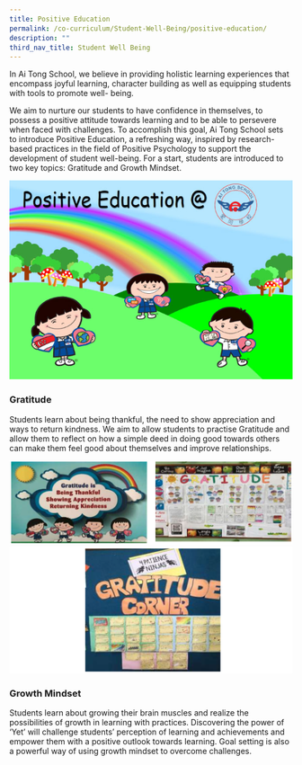 ```yaml
---
title: Positive Education
permalink: /co-curriculum/Student-Well-Being/positive-education/
description: ""
third_nav_title: Student Well Being
---
```

In Ai Tong School, we believe in providing holistic learning experiences that encompass joyful learning, character building as well as equipping students with tools to promote well- being.

We aim to nurture our students to have confidence in themselves, to possess a positive attitude towards learning and to be able to persevere when faced with challenges. To accomplish this goal, Ai Tong School sets to introduce Positive Education, a refreshing way, inspired by research-based practices in the field of Positive Psychology to support the development of student well-being. For a start, students are introduced to two key topics: Gratitude and Growth Mindset.

![](/images/positive-edu-.jpeg)

### Gratitude

Students learn about being thankful, the need to show appreciation and ways to return kindness. We aim to allow students to practise Gratitude and allow them to reflect on how a simple deed in doing good towards others can make them feel good about themselves and improve relationships.

![](/images/grat1.png)
![](/images/grat2.png)


### Growth Mindset
Students learn about growing their brain muscles and realize the possibilities of growth in learning with practices.
Discovering the power of ‘Yet’ will challenge students’ perception of learning and achievements and empower them with a positive outlook towards learning. Goal setting is also a powerful way of using growth mindset to overcome challenges.